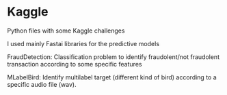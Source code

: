 # Kaggle
Python files with some Kaggle challenges

I used mainly Fastai libraries for the predictive models

FraudDetection: Classification problem to identify fraudolent/not fraudolent transaction according to some specific features

MLabelBird: Identify multilabel target (different kind of bird) according to a specific audio file (wav).
